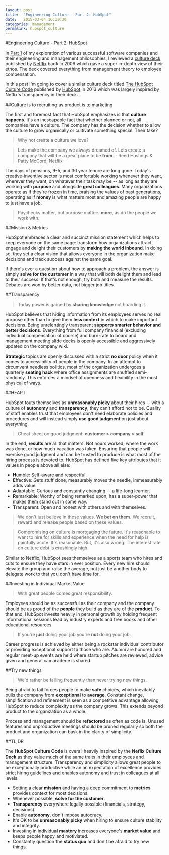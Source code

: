 ```yaml
---
layout: post
title:  "Engineering Culture - Part 2: HubSpot"
date:   2015-03-04 16:39:30
categories: management
permalink: hubspot_culture
---
```


#Engineering Culture - Part 2: HubSpot

In [Part 1][part_1] of my exploration of various successful software companies and their engineering and management philosophies, I reviewed a [culture deck][netflix_deck] published by [Netflix][netflix_corp] back in 2009 which gave a super in-depth view of their ethos. The deck covered everything from management theory to employee compensation. 

In this post I'm going to cover a similar culture deck titled [The HubSpot Culture Code][hubspot_deck] published by [HubSpot][hubspot_corp] in 2013 which was largely inspired by Neflix's transparency in their deck. 

##Culture is to recruiting as product is to marketing

The first and foremost fact that HubSpot emphasizes is that **culture happens**. It's an inescapable fact that whether planned or not, all companies have a culture. The company has the decision whether to allow the culture to grow organically or cultivate something special. Their take? 

> Why not create a culture we love?

> Lets make the company we always dreamed of. Lets create a company that will be a great place to be **from**. - Reed Hastings & Patty McCord, Netflix

The days of pensions, 9-5, and 30 year tenure are long gone. Today's creative-inventive sector is most comfortable working whenever they want, wherever they want, on whatever their task may be -- as long as they are working with **purpose** and alongside **great colleagues**. Many organizations operate as if they're frozen in time, praising the values of past generations, operating as if **money** is what matters most and amazing people are happy to just have a job.  

> Paychecks matter, but purpose matters **more**, as do the people we work with.

##Mission & Metrics

HubSpot embraces a clear and succinct mission statement which helps to keep everyone on the same page: transform how organizations attract, engage and delight their customers by **making the world inbound**. In doing so, they set a clear vision that allows everyone in the organization make decisions and track success against the same goal. 

If there's ever a question about how to approach a problem, the answer is simply **solve for the customer** in a way that will both delight them and lead to their success. If that's not enough, try both and measure the results. Debates are won by better data, not bigger job titles. 

##Transparency

> Today power is gained by **sharing knowledge** not hoarding it.

HubSpot believes that hiding information from its employees serves no real purpose other than to give them **less context** in which to make important decisions. Being unrelentingly transparent **supports smarter behavior and better decisions**. Everything from full company financial (excluding individual compensation of course) and burn-rate to board and management meeting slide decks is openly accessible and aggressively updated on the company wiki. 

**Strategic** topics are openly discussed with a strict **no door** policy when it comes to accessibility of people in the company. In an attempt to circumvent needless politics, most of the organization undergoes a quarterly **seating hack** where office assignments are shuffled semi-randomly. This enforces a mindset of openness and flexibility in the most physical of ways.

##HEART

HubSpot touts themselves as **unreasonably picky** about their hires -- with a culture of **autonomy** and **transparency**, they can't afford not to be. Quality of staff enables trust that employees don't need elaborate policies and procedures and will instead simply **use good judgment** on just about everything. 

> Cheat sheet on good judgment: **customer > company > self**

In the end, **results** are all that matters. Not hours worked, where the work was done, or how much vacation was taken. Ensuring that people will exercise good judgment and can be trusted to produce is what most of the hiring process is devoted to. HubSpot has defined five key attributes that it values in people above all else: 

- **H**umble: Self-aware and respectful.
- **E**ffective: Gets stuff done, measurably moves the needle, immeasurably adds value.
- **A**daptable: Curious and constantly changing -- a life-long learner.
- **R**emarkable: Worthy of being remarked upon; has a super-power that makes them stand out in some way.
- **T**ransparent: Open and honest with others and with themselves.

> We don't just believe in these values. **We bet on them.** We recruit, reward and release people based on these values.

> Compromising on culture is mortgaging the future. It's reasonable to want to hire for skills and experience when the need for help is painfully acute. It's reasonable. But, it's also wrong. The interest rate on culture debt is crushingly high.

Similar to Netflix, HubSpot sees themselves as a sports team who hires and cuts to ensure they have stars in ever position. Every new hire should elevate the group and raise the average, not just be another body to delegate work to that you don't have time for.

##Investing in Individual Market Value

> With great people comes great responsibility.

Employees should be as successful as their company and the company should be as proud of the **people** they build as they are of the **product**. To that end, HubSpot invests heavily in personal growth by holding frequent informational sessions lead by industry experts and free books and other educational resources. 

> If you're **just** doing your job you're **not** doing your job. 

Career progress is achieved by either being a rockstar individual contributor or providing exceptional support to those who are. Alumni are honored and regular meet-up events are held where startup pitches are reviewed, advice given and general camaraderie is shared.

##Try new things

> We'd rather be failing frequently than never trying new things. 

Being afraid to fail forces people to make **safe** choices, which inevitably pulls the company from **exceptional** to **average**. Constant change, simplification and refinement is seen as a competitive advantage allowing HubSpot to reduce complexity as the company grows. This extends beyond product to the organization as a whole.
 
Process and management should be **refactored** as often as code is. Unused features and unproductive meetings should be pruned regularly so both the product and organization can bask in the clarity of simplicity. 

<a id="tldr" href=""></a>

##TL;DR 

The **HubSpot Culture Code** is overall heavily inspired by the **Neflix Culture Deck** as they value much of the same traits in their employees and management structure. Transparency and simplicity allows great people to be exceptionally productive while an an expectation of excellence provides strict hiring guidelines and enables autonomy and trust in colleagues at all levels.

- Setting a clear **mission** and having a deep commitment to **metrics** provides context for most decisions.
- Whenever possible, **solve for the customer**.
- **Transparency** everywhere legally possible (financials, strategy, decisions).
- Enable **autonomy**, don't impose autocracy.
- It's OK to be **unreasonably picky** when hiring to ensure culture stability and integrity.
- Investing in individual **mastery** increases everyone's **market value** and keeps people happy and motiviated.
- Constantly question the **status quo** and don't be afraid to try new things. 


[part_1]:			/netflix_culture
[hubspot_corp]:		http://www.hubspot.com/
[hubspot_deck]:		http://www.slideshare.net/HubSpot/the-hubspot-culture-code-creating-a-company-we-love
[netflix_corp]:		http://www.netflix.com/
[netflix_deck]:		http://www.slideshare.net/reed2001/culture-1798664